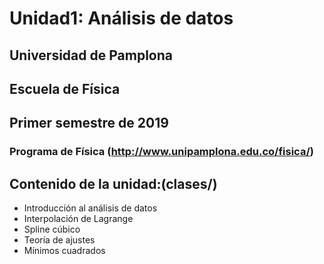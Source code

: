# Unidad1: Análisis de datos
## Universidad de Pamplona
## Escuela de Física
## Primer semestre de 2019
### Programa de Física (http://www.unipamplona.edu.co/fisica/)

## Contenido de la unidad:(clases/)

* Introducción al análisis de datos
* Interpolación de Lagrange
* Spline cúbico
* Teoría de ajustes
* Mínimos cuadrados
